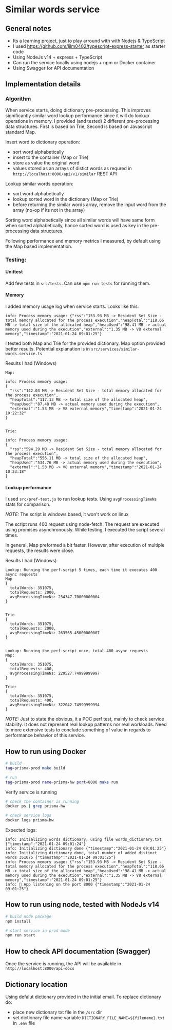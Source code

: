 # Similar words service

## General notes
- Its a learning project, just to play arround with with Nodejs & TypeScript
- I used https://github.com/ljlm0402/typescript-express-starter as starter code
- Using NodeJs v14 + express + TypeScript
- Can run the service locally using nodejs + npm or Docker container
- Using Swagger for API documentation

## Implementation details

### Algorithm
When service starts, doing dictionary pre-processing. This improves significantly similar word lookup performance since it will do lookup operations in memory.
I provided (and tested) 2 different pre-processing data structures. First is based on Trie, Second is based on Javascript standard Map.

Insert word to dictionary operation:
- sort word alphabetically
- insert to the container (Map or Trie)
- store as value the original word
- values stored as an arrays of distict words as requred in `http://localhost:8000/api/v1/similar` REST API

Lookup similar words operation:
- sort word alphabetically
- lookup sorted word in the dictionary (Map or Trie)
- before returning the similar words array, remove the input word from the array (no-op if its not in the array)

Sorting word alphabetically since all similar words will have same form when sorted alphabetically, hance sorted word is used as key in the pre-processing data structures.

Following performance and memory metrics I measured, by default using the Map based implementation.


### Testing:

#### Unittest
Add few tests in `src/tests`. Can use `npm run tests` for running them.

#### Memory
I added memory usage log when service starts. Looks like this:
```
info: Process memory usage: {"rss":"153.93 MB -> Resident Set Size - total memory allocated for the process execution","heapTotal":"118.66 MB -> total size of the allocated heap","heapUsed":"98.41 MB -> actual memory used during the execution","external":"1.35 MB -> V8 external memory","timestamp":"2021-01-24 09:01:25"}
```

I tested both Map and Trie for the provided dictionary. Map option provided better results. Potential explanation is in `src/services/similar-words.service.ts`

Results I had (Windows)
```
Map:

info: Process memory usage: 
{
  "rss":"142.03 MB -> Resident Set Size - total memory allocated for the process execution",
  "heapTotal":"117.13 MB -> total size of the allocated heap",
  "heapUsed":"87.48 MB -> actual memory used during the execution",
  "external":"1.53 MB -> V8 external memory","timestamp":"2021-01-24 10:22:32"
}


Trie:

info: Process memory usage: 
{
  "rss":"594.29 MB -> Resident Set Size - total memory allocated for the process execution",
  "heapTotal":"556.11 MB -> total size of the allocated heap",
  "heapUsed":"534.76 MB -> actual memory used during the execution",
  "external":"1.53 MB -> V8 external memory","timestamp":"2021-01-24 10:23:18"
}
```

#### Lookup performance

I used `src/pref-test.js` to run lookup tests. Using `avgProcessingTimeNs` stats for comparison.

*NOTE:* The script is windows based, it won't work on linux

The script runs 400 request using node-fetch. The request are executed using promises asynchronously. While testing, I executed the script several times.

In general, Map preformed a bit faster. However, after execution of multiple requests, the results were close.

Results I had (Windows)

```
Lookup: Running the perf-script 5 times, each time it executes 400 async requests
Map
{
  totalWords: 351075,
  totalRequests: 2000,
  avgProcessingTimeNs: 234347.70000000004
}


Trie
{
  totalWords: 351075,
  totalRequests: 2000,
  avgProcessingTimeNs: 263565.45000000007
}


Lookup: Running the perf-script once, total 400 async requests
Map:
{
  totalWords: 351075,
  totalRequests: 400,
  avgProcessingTimeNs: 229527.74999999997
}

Trie:
{
  totalWords: 351075,
  totalRequests: 400,
  avgProcessingTimeNs: 322042.74999999994
}
```

*NOTE:* Just to state the obvious, it a POC perf test, mainly to check service stability. It does not represent real lookup patterns nor real workloads. Need to more extensive tests to conclude something of value in regards to performance behavior of this service. 

## How to run using Docker

```bash
# build
tag=prisma-prod make build

# run
tag=prisma-prod name=prisma-hw port=8000 make run
```

Verify service is running

```bash
# check the container is running
docker ps | grep prisma-hw

# check service logs
docker logs prisma-hw
```

Expected logs:
```
info: Initializing words dictionary, using file words_dictionary.txt {"timestamp":"2021-01-24 09:01:24"}
info: Initializing dictionary done {"timestamp":"2021-01-24 09:01:25"}
info: Initializing dictionary done, total number of added distinct words 351075 {"timestamp":"2021-01-24 09:01:25"}
info: Process memory usage: {"rss":"153.93 MB -> Resident Set Size - total memory allocated for the process execution","heapTotal":"118.66 MB -> total size of the allocated heap","heapUsed":"98.41 MB -> actual memory used during the execution","external":"1.35 MB -> V8 external memory","timestamp":"2021-01-24 09:01:25"}
info: 🚀 App listening on the port 8000 {"timestamp":"2021-01-24 09:01:25"}
```


## How to run using node, tested with NodeJs v14

```bash
# build node package
npm install

# start service in prod mode
npm run start
```

## How to check API documentation (Swagger)

Once the service is running, the API will be available in `http://localhost:8000/api-docs`

## Dictionary location

Using defalut dictionary provided in the initial email. To replace dictionary do:
- place new dictionary txt file in the `/src` dir
- set dictionary file name variable `DICTIONARY_FILE_NAME=${filename}.txt` in `.env` file
